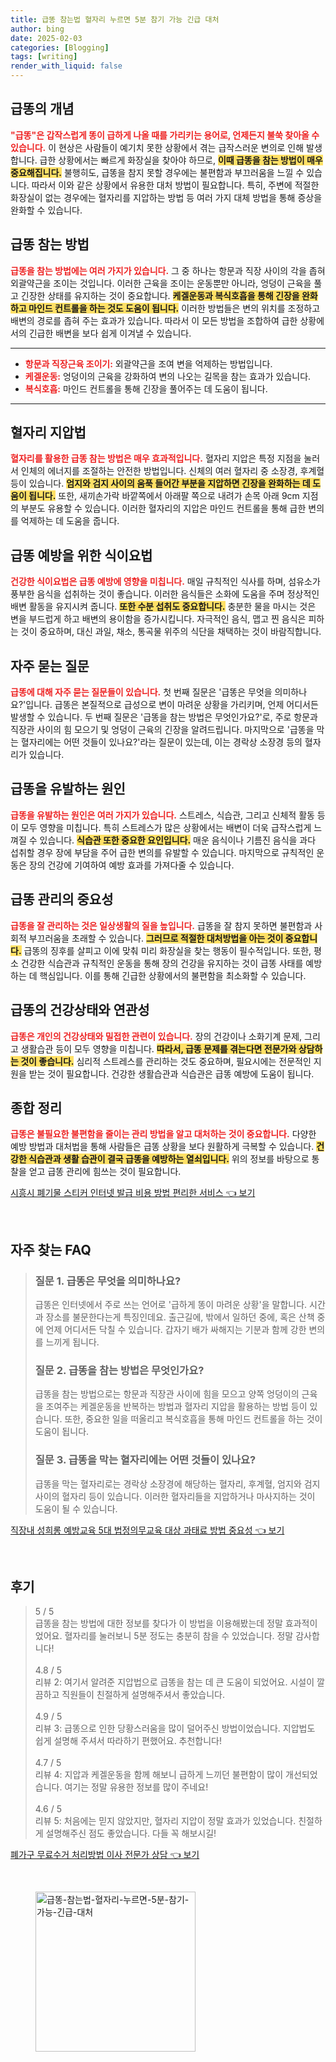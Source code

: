 ```yaml
---
title: 급똥 참는법 혈자리 누르면 5분 참기 가능 긴급 대처
author: bing
date: 2025-02-03
categories: [Blogging]
tags: [writing]
render_with_liquid: false
---
```



<h2 id='급똥의 개념'>급똥의 개념</h2>

<p><b><span style="color: #ee2323;">"급똥"은 갑작스럽게 똥이 급하게 나올 때를 가리키는 용어로, 언제든지 불쑥 찾아올 수 있습니다.</span></b> 이 현상은 사람들이 예기치 못한 상황에서 겪는 급작스러운 변의로 인해 발생합니다. 급한 상황에서는 빠르게 화장실을 찾아야 하므로, <b><span style="background-color: #ffe066;">이때 급똥을 참는 방법이 매우 중요해집니다.</span></b> 불행히도, 급똥을 참지 못할 경우에는 불편함과 부끄러움을 느낄 수 있습니다. 따라서 이와 같은 상황에서 유용한 대처 방법이 필요합니다. 특히, 주변에 적절한 화장실이 없는 경우에는 혈자리를 지압하는 방법 등 여러 가지 대체 방법을 통해 증상을 완화할 수 있습니다.</p>

<h2 id='급똥 참는 방법'>급똥 참는 방법</h2>

<p><b><span style="color: #ee2323;">급똥을 참는 방법에는 여러 가지가 있습니다.</span></b> 그 중 하나는 항문과 직장 사이의 각을 좁혀 외괄약근을 조이는 것입니다. 이러한 근육을 조이는 운동뿐만 아니라, 엉덩이 근육을 풀고 긴장한 상태를 유지하는 것이 중요합니다. <b><span style="background-color: #ffe066;">케겔운동과 복식호흡을 통해 긴장을 완화하고 마인드 컨트롤을 하는 것도 도움이 됩니다.</span></b> 이러한 방법들은 변의 위치를 조정하고 배변의 경로를 좁혀 주는 효과가 있습니다. 따라서 이 모든 방법을 조합하여 급한 상황에서의 긴급한 배변을 보다 쉽게 이겨낼 수 있습니다.</p>

<hr />

<ul>
    <li><b><span style="color: #ee2323;">항문과 직장근육 조이기:</span></b> 외괄약근을 조여 변을 억제하는 방법입니다.</li>
    <li><b><span style="color: #ee2323;">케겔운동:</span></b> 엉덩이의 근육을 강화하여 변의 나오는 길목을 참는 효과가 있습니다.</li>
    <li><b><span style="color: #ee2323;">복식호흡:</span></b> 마인드 컨트롤을 통해 긴장을 풀어주는 데 도움이 됩니다.</li>
</ul>

<hr />

<h2 id='혈자리 지압법'>혈자리 지압법</h2>

<p><b><span style="color: #ee2323;">혈자리를 활용한 급똥 참는 방법은 매우 효과적입니다.</span></b> 혈자리 지압은 특정 지점을 눌러서 인체의 에너지를 조절하는 안전한 방법입니다. 신체의 여러 혈자리 중 소장경, 후계혈 등이 있습니다. <b><span style="background-color: #ffe066;">엄지와 검지 사이의 움푹 들어간 부분을 지압하면 긴장을 완화하는 데 도움이 됩니다.</span></b> 또한, 새끼손가락 바깥쪽에서 아래팔 쪽으로 내려가 손목 아래 9cm 지점의 부분도 유용할 수 있습니다. 이러한 혈자리의 지압은 마인드 컨트롤을 통해 급한 변의를 억제하는 데 도움을 줍니다. </p>

<h2 id='급똥 예방을 위한 식이요법'>급똥 예방을 위한 식이요법</h2>

<p><b><span style="color: #ee2323;">건강한 식이요법은 급똥 예방에 영향을 미칩니다.</span></b> 매일 규칙적인 식사를 하며, 섬유소가 풍부한 음식을 섭취하는 것이 좋습니다. 이러한 음식들은 소화에 도움을 주며 정상적인 배변 활동을 유지시켜 줍니다. <b><span style="background-color: #ffe066;">또한 수분 섭취도 중요합니다.</span></b> 충분한 물을 마시는 것은 변을 부드럽게 하고 배변의 용이함을 증가시킵니다. 자극적인 음식, 맵고 찐 음식은 피하는 것이 중요하며, 대신 과일, 채소, 통곡물 위주의 식단을 채택하는 것이 바람직합니다.</p>

<h2 id='자주 묻는 질문'>자주 묻는 질문</h2>

<p><b><span style="color: #ee2323;">급똥에 대해 자주 묻는 질문들이 있습니다.</span></b> 첫 번째 질문은 '급똥은 무엇을 의미하나요?'입니다. 급똥은 본질적으로 급성으로 변이 마려운 상황을 가리키며, 언제 어디서든 발생할 수 있습니다. 두 번째 질문은 '급똥을 참는 방법은 무엇인가요?'로, 주로 항문과 직장관 사이의 힘 모으기 및 엉덩이 근육의 긴장을 알려드립니다. 마지막으로 '급똥을 막는 혈자리에는 어떤 것들이 있나요?'라는 질문이 있는데, 이는 경락상 소장경 등의 혈자리가 있습니다.</p>

<h2 id='급똥을 유발하는 원인'>급똥을 유발하는 원인</h2>

<p><b><span style="color: #ee2323;">급똥을 유발하는 원인은 여러 가지가 있습니다.</span></b> 스트레스, 식습관, 그리고 신체적 활동 등이 모두 영향을 미칩니다. 특히 스트레스가 많은 상황에서는 배변이 더욱 급작스럽게 느껴질 수 있습니다. <b><span style="background-color: #ffe066;">식습관 또한 중요한 요인입니다.</span></b> 매운 음식이나 기름진 음식을 과다 섭취할 경우 장에 부담을 주어 급한 변의를 유발할 수 있습니다. 마지막으로 규칙적인 운동은 장의 건강에 기여하여 예방 효과를 가져다줄 수 있습니다.</p>

<h2 id='급똥 관리의 중요성'>급똥 관리의 중요성</h2>

<p><b><span style="color: #ee2323;">급똥을 잘 관리하는 것은 일상생활의 질을 높입니다.</span></b> 급똥을 잘 참지 못하면 불편함과 사회적 부끄러움을 초래할 수 있습니다. <b><span style="background-color: #ffe066;">그러므로 적절한 대처방법을 아는 것이 중요합니다.</span></b> 급똥의 징후를 살피고 이에 맞춰 미리 화장실을 찾는 행동이 필수적입니다. 또한, 평소 건강한 식습관과 규칙적인 운동을 통해 장의 건강을 유지하는 것이 급똥 사태를 예방하는 데 핵심입니다. 이를 통해 긴급한 상황에서의 불편함을 최소화할 수 있습니다.</p>

<h2 id='급똥의 건강상태와 연관성'>급똥의 건강상태와 연관성</h2>

<p><b><span style="color: #ee2323;">급똥은 개인의 건강상태와 밀접한 관련이 있습니다.</span></b> 장의 건강이나 소화기계 문제, 그리고 생활습관 등이 모두 영향을 미칩니다. <b><span style="background-color: #ffe066;">따라서, 급똥 문제를 겪는다면 전문가와 상담하는 것이 좋습니다.</span></b> 심리적 스트레스를 관리하는 것도 중요하며, 필요시에는 전문적인 지원을 받는 것이 필요합니다. 건강한 생활습관과 식습관은 급똥 예방에 도움이 됩니다.</p>

<h2 id='종합 정리'>종합 정리</h2>

<p><b><span style="color: #ee2323;">급똥은 불필요한 불편함을 줄이는 관리 방법을 알고 대처하는 것이 중요합니다.</span></b> 다양한 예방 방법과 대처법을 통해 사람들은 급똥 상황을 보다 원활하게 극복할 수 있습니다. <b><span style="background-color: #ffe066;">건강한 식습관과 생활 습관이 결국 급똥을 예방하는 열쇠입니다.</span></b> 위의 정보를 바탕으로 통찰을 얻고 급똥 관리에 힘쓰는 것이 필요합니다.</p>


<p><a class="click-button" title="시흥시 폐기물 스티커 인터넷 발급 비용 방법 편리한 서비스" href="https://greenforu.github.io/posts/%EC%8B%9C%ED%9D%A5%EC%8B%9C-%ED%8F%90%EA%B8%B0%EB%AC%BC-%EC%8A%A4%ED%8B%B0%EC%BB%A4-%EC%9D%B8%ED%84%B0%EB%84%B7-%EB%B0%9C%EA%B8%89-%EB%B9%84%EC%9A%A9-%EB%B0%A9%EB%B2%95-%ED%8E%B8%EB%A6%AC%ED%95%9C-%EC%84%9C%EB%B9%84%EC%8A%A4/" rel="dofollow">시흥시 폐기물 스티커 인터넷 발급 비용 방법 편리한 서비스 👈 보기</a></p><br>
<h2 id='자주_찾는_FAQ'>자주 찾는 FAQ</h2>
<div itemscope="" itemtype="https://schema.org/FAQPage"> 
<blockquote> 
<div itemscope="" itemprop="mainEntity" itemtype="https://schema.org/Question"> 
<h3 itemprop="name">질문 1. 급똥은 무엇을 의미하나요?</h3> 
<div itemscope="" itemprop="acceptedAnswer" itemtype="https://schema.org/Answer"> 
<span itemprop="text"> 
<p>급똥은 인터넷에서 주로 쓰는 언어로 '급하게 똥이 마려운 상황'을 말합니다. 시간과 장소를 불문한다는게 특징인데요. 출근길에, 밖에서 일하던 중에, 혹은 산책 중에 언제 어디서든 닥칠 수 있습니다. 갑자기 배가 싸해지는 기분과 함께 강한 변의를 느끼게 됩니다.</p> 
</span> 
</div> 
</div> 

<div itemscope="" itemprop="mainEntity" itemtype="https://schema.org/Question"> 
<h3 itemprop="name">질문 2. 급똥을 참는 방법은 무엇인가요?</h3> 
<div itemscope="" itemprop="acceptedAnswer" itemtype="https://schema.org/Answer"> 
<span itemprop="text"> 
<p>급똥을 참는 방법으로는 항문과 직장관 사이에 힘을 모으고 양쪽 엉덩이의 근육을 조여주는 케겔운동을 반복하는 방법과 혈자리 지압을 활용하는 방법 등이 있습니다. 또한, 중요한 일을 떠올리고 복식호흡을 통해 마인드 컨트롤을 하는 것이 도움이 됩니다.</p> 
</span> 
</div> 
</div> 

<div itemscope="" itemprop="mainEntity" itemtype="https://schema.org/Question"> 
<h3 itemprop="name">질문 3. 급똥을 막는 혈자리에는 어떤 것들이 있나요?</h3> 
<div itemscope="" itemprop="acceptedAnswer" itemtype="https://schema.org/Answer"> 
<span itemprop="text"> 
<p>급똥을 막는 혈자리로는 경락상 소장경에 해당하는 혈자리, 후계혈, 엄지와 검지 사이의 혈자리 등이 있습니다. 이러한 혈자리들을 지압하거나 마사지하는 것이 도움이 될 수 있습니다.</p> 
</span> 
</div> 
</div> 
</blockquote> 
</div>
<p><a class="click-button" title="직장내 성희롱 예방교육 5대 법정의무교육 대상 과태료 방법 중요성" href="https://greenforu.github.io/posts/%EC%A7%81%EC%9E%A5%EB%82%B4-%EC%84%B1%ED%9D%AC%EB%A1%B1-%EC%98%88%EB%B0%A9%EA%B5%90%EC%9C%A1-5%EB%8C%80-%EB%B2%95%EC%A0%95%EC%9D%98%EB%AC%B4%EA%B5%90%EC%9C%A1-%EB%8C%80%EC%83%81-%EA%B3%BC%ED%83%9C%EB%A3%8C-%EB%B0%A9%EB%B2%95-%EC%A4%91%EC%9A%94%EC%84%B1/" rel="dofollow">직장내 성희롱 예방교육 5대 법정의무교육 대상 과태료 방법 중요성 👈 보기</a></p><br>
<h2 id='후기'>후기</h2>
<div itemscope itemtype="https://schema.org/Product">
  <blockquote>
  <div itemprop="review" itemscope itemtype="https://schema.org/Review">
      <div itemprop="reviewRating" itemscope itemtype="https://schema.org/Rating"> <span itemprop="ratingValue">5</span> / <span itemprop="bestRating">5</span> </div>
      <span itemprop="reviewBody">급똥을 참는 방법에 대한 정보를 찾다가 이 방법을 이용해봤는데 정말 효과적이었어요. 혈자리를 눌러보니 5분 정도는 충분히 참을 수 있었습니다. 정말 감사합니다!</span>
  </div>
  <br>
  <div itemprop="review" itemscope itemtype="https://schema.org/Review">
      <div itemprop="reviewRating" itemscope itemtype="https://schema.org/Rating"> <span itemprop="ratingValue">4.8</span> / <span itemprop="bestRating">5</span> </div>
      <span itemprop="reviewBody">리뷰 2: 여기서 알려준 지압법으로 급똥을 참는 데 큰 도움이 되었어요. 시설이 깔끔하고 직원들이 친절하게 설명해주셔서 좋았습니다.</span>
  </div>
  <br>
  <div itemprop="review" itemscope itemtype="https://schema.org/Review">
      <div itemprop="reviewRating" itemscope itemtype="https://schema.org/Rating"> <span itemprop="ratingValue">4.9</span> / <span itemprop="bestRating">5</span> </div>
      <span itemprop="reviewBody">리뷰 3: 급똥으로 인한 당황스러움을 많이 덜어주신 방법이었습니다. 지압법도 쉽게 설명해 주셔서 따라하기 편했어요. 추천합니다!</span>
  </div>
  <br>
  <div itemprop="review" itemscope itemtype="https://schema.org/Review">
      <div itemprop="reviewRating" itemscope itemtype="https://schema.org/Rating"> <span itemprop="ratingValue">4.7</span> / <span itemprop="bestRating">5</span> </div>
      <span itemprop="reviewBody">리뷰 4: 지압과 케겔운동을 함께 해보니 급하게 느끼던 불편함이 많이 개선되었습니다. 여기는 정말 유용한 정보를 많이 주네요!</span>
  </div>
  <br>
  <div itemprop="review" itemscope itemtype="https://schema.org/Review">
      <div itemprop="reviewRating" itemscope itemtype="https://schema.org/Rating"> <span itemprop="ratingValue">4.6</span> / <span itemprop="bestRating">5</span> </div>
      <span itemprop="reviewBody">리뷰 5: 처음에는 믿지 않았지만, 혈자리 지압이 정말 효과가 있었습니다. 친절하게 설명해주신 점도 좋았습니다. 다들 꼭 해보시길!</span>
  </div>
  </blockquote>
</div>
<p><a class="click-button" title="폐가구 무료수거 처리방법 이사 전문가 상담" href="https://greenforu.github.io/posts/%ED%8F%90%EA%B0%80%EA%B5%AC-%EB%AC%B4%EB%A3%8C%EC%88%98%EA%B1%B0-%EC%B2%98%EB%A6%AC%EB%B0%A9%EB%B2%95-%EC%9D%B4%EC%82%AC-%EC%A0%84%EB%AC%B8%EA%B0%80-%EC%83%81%EB%8B%B4/" rel="dofollow">폐가구 무료수거 처리방법 이사 전문가 상담 👈 보기</a></p><br>
<figure class="image"><img src="https://greenforu.github.io/assets/img/thumbnail/급똥-참는법-혈자리-누르면-5분-참기-가능-긴급-대처.webp" alt="급똥-참는법-혈자리-누르면-5분-참기-가능-긴급-대처" width="256" height="256"></figure>